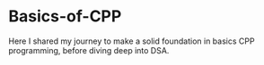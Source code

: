 # Basics-of-CPP
Here I shared my journey to make a solid foundation in basics CPP programming, before diving deep into DSA.
